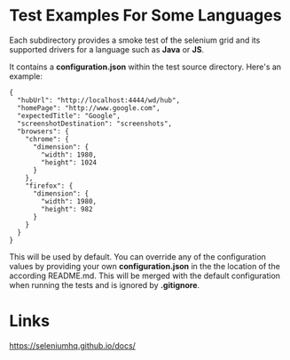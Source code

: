 # Test Examples For Some Languages
Each subdirectory provides a smoke test of the selenium grid and its supported drivers for a language such as **Java** or **JS**.  

It contains a **configuration.json** within the test source directory. Here's an example:
```
{
  "hubUrl": "http://localhost:4444/wd/hub",
  "homePage": "http://www.google.com",
  "expectedTitle": "Google",
  "screenshotDestination": "screenshots",
  "browsers": {
    "chrome": {
      "dimension": {
        "width": 1980,
        "height": 1024
      }
    },
    "firefox": {
      "dimension": {
        "width": 1980,
        "height": 982
      }
    }
  }
}
```
This will be used by default. You can override any of the configuration values by providing your own **configuration.json** in the the location of the according README.md. This will be merged with the default configuration when running the tests and is ignored by **.gitignore**.

# Links
https://seleniumhq.github.io/docs/  
